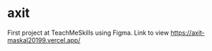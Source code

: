 # axit
First project at TeachMeSkills using Figma.
Link to view https://axit-maskal20199.vercel.app/
